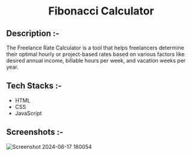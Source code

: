 # <p align="center">Fibonacci Calculator</p>

## Description :-

The Freelance Rate Calculator is a tool that helps freelancers determine their optimal hourly or project-based rates based on various factors like desired annual income, billable hours per week, and vacation weeks per year.

## Tech Stacks :-

- HTML
- CSS
- JavaScript

## Screenshots :-

![Screenshot 2024-06-17 180054](https://github.com/mahek0620/CalcDiverse/assets/136893675/0178596c-3964-4255-89b8-a173e0cd362a)
